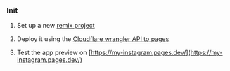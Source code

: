 ### Init

1. Set up a new [remix project](https://developers.cloudflare.com/pages/framework-guides/deploy-a-remix-site/)

2. Deploy it using the [Cloudflare wrangler API to pages](https://developers.cloudflare.com/pages/framework-guides/deploy-a-remix-site/#deploy-via-the-wrangler-cli)

3. Test the app preview on [https://my-instagram.pages.dev/](https://my-instagram.pages.dev/)
